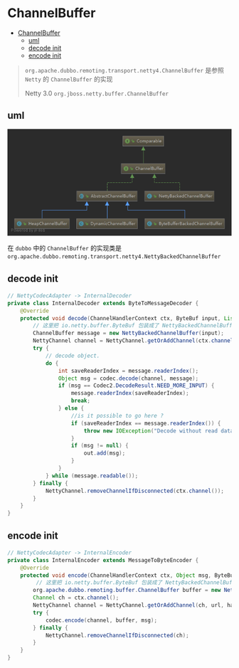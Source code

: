 # ChannelBuffer

- [ChannelBuffer](#channelbuffer)
  - [uml](#uml)
  - [decode init](#decode-init)
  - [encode init](#encode-init)

> `org.apache.dubbo.remoting.transport.netty4.ChannelBuffer` 是参照 `Netty` 的 `ChannelBuffer` 的实现
>
> Netty 3.0 `org.jboss.netty.buffer.ChannelBuffer`

## uml

![ChannelBuffer](images/dubbo-ChannelBuffer.png)

在 `dubbo` 中的 `ChannelBuffer` 的实现类是 `org.apache.dubbo.remoting.transport.netty4.NettyBackedChannelBuffer`

## decode init

```java
// NettyCodecAdapter -> InternalDecoder
private class InternalDecoder extends ByteToMessageDecoder {
    @Override
    protected void decode(ChannelHandlerContext ctx, ByteBuf input, List<Object> out) throws Exception {
        // 这里把 io.netty.buffer.ByteBuf 包装成了 NettyBackedChannelBuffer
        ChannelBuffer message = new NettyBackedChannelBuffer(input);
        NettyChannel channel = NettyChannel.getOrAddChannel(ctx.channel(), url, handler);
        try {
            // decode object.
            do {
                int saveReaderIndex = message.readerIndex();
                Object msg = codec.decode(channel, message);
                if (msg == Codec2.DecodeResult.NEED_MORE_INPUT) {
                    message.readerIndex(saveReaderIndex);
                    break;
                } else {
                    //is it possible to go here ?
                    if (saveReaderIndex == message.readerIndex()) {
                        throw new IOException("Decode without read data.");
                    }
                    if (msg != null) {
                        out.add(msg);
                    }
                }
            } while (message.readable());
        } finally {
            NettyChannel.removeChannelIfDisconnected(ctx.channel());
        }
    }
}
```

## encode init

```java
// NettyCodecAdapter -> InternalEncoder
private class InternalEncoder extends MessageToByteEncoder {
    @Override
    protected void encode(ChannelHandlerContext ctx, Object msg, ByteBuf out) throws Exception {
         // 这里把 io.netty.buffer.ByteBuf 包装成了 NettyBackedChannelBuffer
        org.apache.dubbo.remoting.buffer.ChannelBuffer buffer = new NettyBackedChannelBuffer(out);
        Channel ch = ctx.channel();
        NettyChannel channel = NettyChannel.getOrAddChannel(ch, url, handler);
        try {
            codec.encode(channel, buffer, msg);
        } finally {
            NettyChannel.removeChannelIfDisconnected(ch);
        }
    }
}
```
